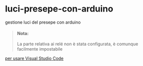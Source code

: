 # luci-presepe-con-arduino
gestione luci del presepe con arduino

> #### Nota:
> La parte relativa ai relé non è stata configurata, è comunque facilmente impostabile

[per usare Visual Studio Code](https://medium.com/home-wireless/use-visual-studio-code-for-arduino-2d0cf4c1760b)